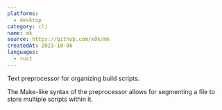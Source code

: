 ```yaml
---
platforms:
  - desktop
category: cli
name: mk
source: https://github.com/x0k/mk
createdAt: 2023-10-06
languages:
  - rust
---
```

Text preprocessor for organizing build scripts.

The Make-like syntax of the preprocessor allows for segmenting a file to store multiple scripts within it.
